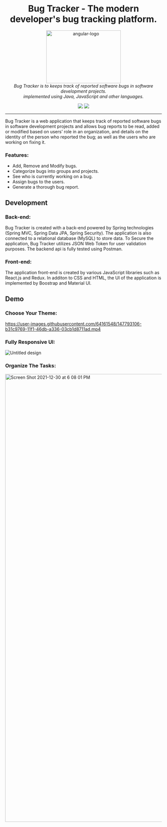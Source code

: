<h1 align="center">Bug Tracker - The modern developer's bug tracking platform.</h1>

<p align="center">

  <img src="src/main/javascript/bug-tracker/src/assets/images/logo.png" alt="angular-logo" width="240px" height="170px"/>
  <br>
  <i>Bug Tracker is to keeps track of reported software bugs in software development projects.
    <br> implemented using Java, JavaScript and other languages.</i>
  <br>
</p>

<p align="center">
  <img src="https://img.shields.io/badge/Framework-Spring-informational?style=flat&logo=spring&logoColor=white&color=47B93EFF" />
  <img src="https://img.shields.io/badge/Framework-React-informational?style=flat&logo=react&logoColor=white&color=61DBFB" />
</p>

<hr>

Bug Tracker is a web application that keeps track of reported software bugs in software development projects and allows bug reports to be read, added or modified based on users’ role in an organization, and details on the identity of the person who reported the bug; as well as the users who are working on fixing it.

### Features:
* Add, Remove and Modify bugs.
* Categorize bugs into groups and projects.
* See who is currently working on a bug.
* Assign bugs to the users.
* Generate a thorough bug report.

Development
------------
### Back-end:
Bug Tracker is created with a back-end powered by Spring technologies (Spring MVC, Spring Data JPA, Spring Security). The application is also connected to a relational database (MySQL) to store data. To Secure the application, Bug Tracker utilizes JSON Web Token for user validation purposes. The backend api is fully tested using Postman.
### Front-end:
The application front-end is created by various JavaScript libraries such as React.js and Redux. In additon to CSS and HTML, the UI of the application  is implemented by Boostrap and Material UI.

Demo
-----------
### Choose Your Theme:
https://user-images.githubusercontent.com/64161548/147793106-b31c9769-11f1-46db-a336-03cb1d8711ad.mp4

### Fully Responsive UI:
![Untitled design](https://user-images.githubusercontent.com/64161548/147794001-3ffb1961-670d-4de1-bcdb-5b57d1f140ca.gif)

### Organize The Tasks:
<img width="1440" alt="Screen Shot 2021-12-30 at 6 08 01 PM" src="https://user-images.githubusercontent.com/64161548/147794175-e84f2c70-69e8-4bbc-8039-7237a2dabc6f.png">

